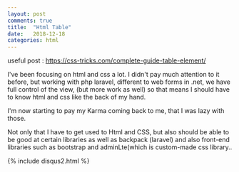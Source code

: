 ```yaml
---
layout: post
comments: true
title:  "Html Table"
date:   2018-12-18
categories: html
---
```


useful post : https://css-tricks.com/complete-guide-table-element/

I've been focusing on html and css a lot.
I didn't pay much attention to it before,
but working with php laravel, different to web forms in .net,
we have full control of the view,
(but more work as well) so that means I should have to know
html and css like the back of my hand.

I'm now starting to pay my Karma coming back to me,
that I was lazy with those.

Not only that I have to get used to Html and CSS,
but also should be able to be good at certain libraries 
as well as backpack (laravel) and also front-end libraries
such as bootstrap and adminLte(which is custom-made css library..



{% include disqus2.html %}
